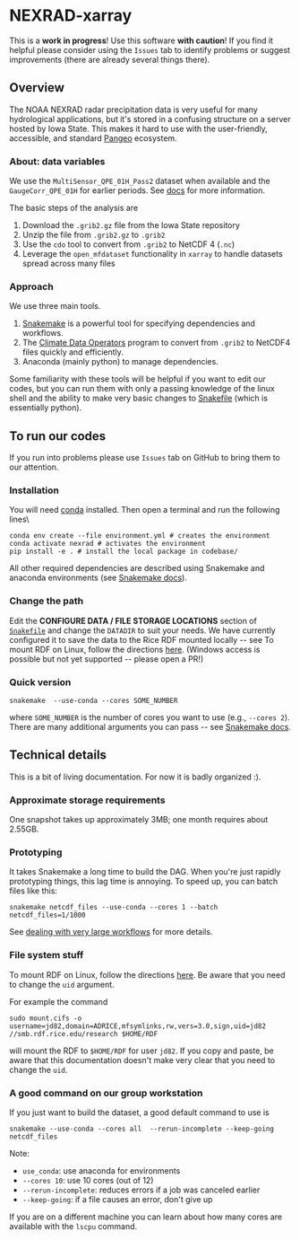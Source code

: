 # NEXRAD-xarray

This is a **work in progress**!
Use this software **with caution**!
If you find it helpful please consider using the `Issues` tab to identify problems or suggest improvements (there are already several things there).

## Overview

The NOAA NEXRAD radar precipitation data is very useful for many hydrological applications, but it's stored in a confusing structure on a server hosted by Iowa State.
This makes it hard to use with the user-friendly, accessible, and standard [Pangeo](https://pangeo.io/) ecosystem.

### About: data variables

We use the `MultiSensor_QPE_01H_Pass2` dataset when available and the `GaugeCorr_QPE_01H` for earlier periods.
See [docs](./doc/) for more information.

The basic steps of the analysis are

1. Download the `.grib2.gz` file from the Iowa State repository
1. Unzip the file from `.grib2.gz` to `.grib2`
1. Use the `cdo` tool to convert from `.grib2` to NetCDF 4 (`.nc`)
1. Leverage the `open_mfdataset` functionality in `xarray` to handle datasets spread across many files

### Approach

We use three main tools.

1. [Snakemake](https://snakemake.readthedocs.io/) is a powerful tool for specifying dependencies and workflows.
1. The [Climate Data Operators](https://code.mpimet.mpg.de/projects/cdo) program to convert from `.grib2` to NetCDF4 files quickly and efficiently.
1. Anaconda (mainly python) to manage dependencies.

Some familiarity with these tools will be helpful if you want to edit our codes, but you can run them with only a passing knowledge of the linux shell and the ability to make very basic changes to [Snakefile](./Snakefile) (which is essentially python).

## To run our codes

If you run into problems please use `Issues` tab on GitHub to bring them to our attention.

### Installation

You will need [conda](https://docs.conda.io/projects/conda/en/latest/user-guide/install/index.html) installed.
Then open a terminal and run the following lines\

```shell
conda env create --file environment.yml # creates the environment
conda activate nexrad # activates the environment
pip install -e . # install the local package in codebase/
```

All other required dependencies are described using Snakemake and anaconda environments (see [Snakemake docs](https://snakemake.readthedocs.io/)).

### Change the path

Edit the **CONFIGURE DATA / FILE STORAGE LOCATIONS** section of [`Snakefile`](./Snakefile) and change the `DATADIR` to suit your needs.
We have currently configured it to save the data to the Rice RDF mounted locally -- see To mount RDF on Linux, follow the directions [here](https://kb.rice.edu/page.php?id=108256).
(Windows access is possible but not yet supported -- please open a PR!)

### Quick version

```shell
snakemake  --use-conda --cores SOME_NUMBER
```

where `SOME_NUMBER` is the number of cores you want to use (e.g., `--cores 2`).
There are many additional arguments you can pass -- see [Snakemake docs](https://snakemake.readthedocs.io/).

## Technical details

This is a bit of living documentation.
For now it is badly organized :).

### Approximate storage requirements

One snapshot takes up approximately 3MB; one month requires about 2.55GB.

### Prototyping

It takes Snakemake a long time to build the DAG.
When you're just rapidly prototyping things, this lag time is annoying.
To speed up, you can batch files like this:

```shell
snakemake netcdf_files --use-conda --cores 1 --batch netcdf_files=1/1000
```

See [dealing with very large workflows](https://snakemake.readthedocs.io/en/stable/executing/cli.html#dealing-with-very-large-workflows) for more details.

### File system stuff

To mount RDF on Linux, follow the directions [here](https://kb.rice.edu/page.php?id=108256#Linux).
Be aware that you need to change the `uid` argument.

For example the command

```shell
sudo mount.cifs -o username=jd82,domain=ADRICE,mfsymlinks,rw,vers=3.0,sign,uid=jd82 //smb.rdf.rice.edu/research $HOME/RDF
```

will mount the RDF to `$HOME/RDF` for user `jd82`.
If you copy and paste, be aware that this documentation doesn't make very clear that you need to change the `uid`.

### A good command on our group workstation

If you just want to build the dataset, a good default command to use is

```shell
snakemake --use-conda --cores all  --rerun-incomplete --keep-going netcdf_files
```

Note:

- `use_conda`: use anaconda for environments
- `--cores 10`: use 10 cores (out of 12)
- `--rerun-incomplete`: reduces errors if a job was canceled earlier
- `--keep-going`: if a file causes an error, don't give up

If you are on a different machine you can learn about how many cores are available with the `lscpu` command.
